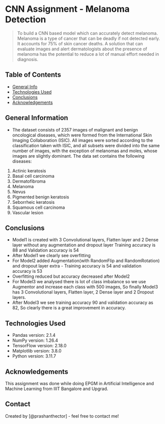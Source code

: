 # CNN Assignment - Melanoma Detection
> To build a CNN based model which can accurately detect melanoma. Melanoma is a type of cancer that can be deadly if not detected early. It accounts for 75% of skin cancer deaths. A solution that can evaluate images and alert dermatologists about the presence of melanoma has the potential to reduce a lot of manual effort needed in diagnosis.


## Table of Contents
* [General Info](#general-information)
* [Technologies Used](#technologies-used)
* [Conclusions](#conclusions)
* [Acknowledgements](#acknowledgements)


## General Information
- The dataset consists of 2357 images of malignant and benign oncological diseases, which were formed from the International Skin Imaging Collaboration (ISIC). All images were sorted according to the classification taken with ISIC, and all subsets were divided into the same number of images, with the exception of melanomas and moles, whose images are slightly dominant.
The data set contains the following diseases:

1. Actinic keratosis
2. Basal cell carcinoma
3. Dermatofibroma
4. Melanoma
5. Nevus
6. Pigmented benign keratosis
7. Seborrheic keratosis
8. Squamous cell carcinoma
9. Vascular lesion

## Conclusions
- Model1 is created with 3 Convolutional layers, Flatten layer and 2 Dense layer without any augmentation and dropout layer Training accuracy is 88 and Validation accuracy is 54
- After Model1 we clearly see overfitting
- For Model2 added Augmentation(with RandomFlip and RandomRotation) and dropout layer extra - Training accuracy is 54 and validation accuracy is 53
- Overfitting reduced but accuracy decreased after Model2
- For Model3 we analysed there is lot of class imbalance so we use Augmentor and increase each class with 500 images, So finally Model3 has 3 Convolutional layers, Flatten layer, 2 
  Dense layer and 2 Dropout layers.
- After Model3 we see training accuracy 90 and validation accuracy as 82, So clearly there is a great improvement in accuracy.


## Technologies Used
- Pandas version: 2.1.4
- NumPy version: 1.26.4
- TensorFlow version: 2.18.0
- Matplotlib version: 3.8.0
- Python version: 3.11.7

## Acknowledgements
This assignment was done while doing EPGM in Artificial Intelligence and Machine Learning from IIIT Bangalore and Upgrad.


## Contact
Created by [@prashanthector] - feel free to contact me!


<!-- Optional -->
<!-- ## License -->
<!-- This project is open source and available under the [... License](). -->

<!-- You don't have to include all sections - just the one's relevant to your project -->
